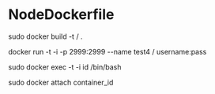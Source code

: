 # NodeDockerfile


sudo docker build -t <username>/<projectname> .

docker run -t -i -p 2999:2999 --name test4 <username>/<projectname> username:pass


sudo docker exec -t -i id /bin/bash


sudo docker attach container_id
